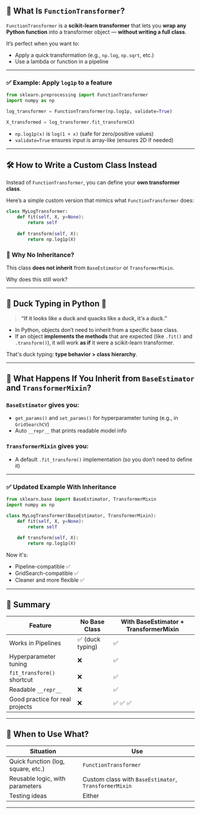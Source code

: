 

## 🔄 **What Is `FunctionTransformer`?**

`FunctionTransformer` is a **scikit-learn transformer** that lets you **wrap any Python function** into a transformer object — **without writing a full class**.

It’s perfect when you want to:

* Apply a quick transformation (e.g., `np.log`, `np.sqrt`, etc.)
* Use a lambda or function in a pipeline

---

### ✅ Example: Apply `log1p` to a feature

```python
from sklearn.preprocessing import FunctionTransformer
import numpy as np

log_transformer = FunctionTransformer(np.log1p, validate=True)

X_transformed = log_transformer.fit_transform(X)
```

* `np.log1p(x)` is `log(1 + x)` (safe for zero/positive values)
* `validate=True` ensures input is array-like (ensures 2D if needed)

---

## 🛠️ How to Write a Custom Class Instead

Instead of `FunctionTransformer`, you can define your **own transformer class**.

Here’s a simple custom version that mimics what `FunctionTransformer` does:

```python
class MyLogTransformer:
    def fit(self, X, y=None):
        return self
    
    def transform(self, X):
        return np.log1p(X)
```

### 🧠 Why No Inheritance?

This class **does not inherit** from `BaseEstimator` or `TransformerMixin`.

Why does this still work?

---

## 🦆 Duck Typing in Python 🦆

> **“If it looks like a duck and quacks like a duck, it’s a duck.”**

* In Python, objects don’t need to inherit from a specific base class.
* If an object **implements the methods** that are expected (like `.fit()` and `.transform()`), it will work **as if** it were a scikit-learn transformer.

That's duck typing: **type behavior > class hierarchy**.

---

## 🧪 What Happens If You Inherit from `BaseEstimator` and `TransformerMixin`?

### `BaseEstimator` gives you:

* `get_params()` and `set_params()` for hyperparameter tuning (e.g., in `GridSearchCV`)
* Auto `__repr__` that prints readable model info

### `TransformerMixin` gives you:

* A default `.fit_transform()` implementation (so you don’t need to define it)

---

### ✅ Updated Example With Inheritance

```python
from sklearn.base import BaseEstimator, TransformerMixin
import numpy as np

class MyLogTransformer(BaseEstimator, TransformerMixin):
    def fit(self, X, y=None):
        return self
    
    def transform(self, X):
        return np.log1p(X)
```

Now it's:

* Pipeline-compatible ✅
* GridSearch-compatible ✅
* Cleaner and more flexible ✅

---

## 🧠 Summary

| Feature                         | No Base Class   | With BaseEstimator + TransformerMixin |
| ------------------------------- | --------------- | ------------------------------------- |
| Works in Pipelines              | ✅ (duck typing) | ✅                                     |
| Hyperparameter tuning           | ❌               | ✅                                     |
| `fit_transform()` shortcut      | ❌               | ✅                                     |
| Readable `__repr__`             | ❌               | ✅                                     |
| Good practice for real projects | ❌               | ✅ ✅ ✅                                 |

---

## 🚀 When to Use What?

| Situation                          | Use                                                   |
| ---------------------------------- | ----------------------------------------------------- |
| Quick function (log, square, etc.) | `FunctionTransformer`                                 |
| Reusable logic, with parameters    | Custom class with `BaseEstimator`, `TransformerMixin` |
| Testing ideas                      | Either                                                |

---
